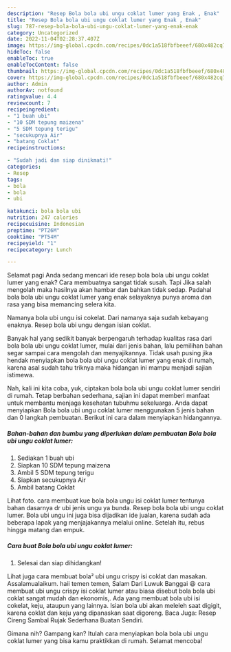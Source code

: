 ```yaml
---
description: "Resep Bola bola ubi ungu coklat lumer yang Enak , Enak"
title: "Resep Bola bola ubi ungu coklat lumer yang Enak , Enak"
slug: 787-resep-bola-bola-ubi-ungu-coklat-lumer-yang-enak-enak
category: Uncategorized
date: 2022-11-04T02:28:37.407Z
image: https://img-global.cpcdn.com/recipes/0dc1a518fbfbeeef/680x482cq70/bola-bola-ubi-ungu-coklat-lumer-foto-resep-utama.jpg
hideToc: false
enableToc: true
enableTocContent: false
thumbnail: https://img-global.cpcdn.com/recipes/0dc1a518fbfbeeef/680x482cq70/bola-bola-ubi-ungu-coklat-lumer-foto-resep-utama.jpg
cover: https://img-global.cpcdn.com/recipes/0dc1a518fbfbeeef/680x482cq70/bola-bola-ubi-ungu-coklat-lumer-foto-resep-utama.jpg
author: Admin
authorAv: notfound
ratingvalue: 4.4
reviewcount: 7
recipeingredient:
- "1 buah ubi"
- "10 SDM tepung maizena"
- "5 SDM tepung terigu"
- "secukupnya Air"
- "batang Coklat"
recipeinstructions:

- "Sudah jadi dan siap dinikmati!"
categories:
- Resep
tags:
- bola
- bola
- ubi

katakunci: bola bola ubi 
nutrition: 247 calories
recipecuisine: Indonesian
preptime: "PT26M"
cooktime: "PT54M"
recipeyield: "1"
recipecategory: Lunch

---
```



Selamat pagi Anda sedang mencari ide resep bola bola ubi ungu coklat lumer yang enak? Cara membuatnya sangat tidak susah. Tapi Jika salah mengolah maka hasilnya akan hambar dan bahkan tidak sedap. Padahal bola bola ubi ungu coklat lumer yang enak selayaknya punya aroma dan rasa yang bisa memancing selera kita.


Namanya bola ubi ungu isi cokelat. Dari namanya saja sudah kebayang enaknya. Resep bola ubi ungu dengan isian coklat.

Banyak hal yang sedikit banyak berpengaruh terhadap kualitas rasa dari bola bola ubi ungu coklat lumer, mulai dari jenis bahan, lalu pemilihan bahan segar sampai cara mengolah dan menyajikannya. Tidak usah pusing jika hendak menyiapkan bola bola ubi ungu coklat lumer yang enak di rumah, karena asal sudah tahu triknya maka hidangan ini mampu menjadi sajian istimewa.


Nah, kali ini kita coba, yuk, ciptakan bola bola ubi ungu coklat lumer sendiri di rumah. Tetap berbahan sederhana, sajian ini dapat memberi manfaat untuk membantu menjaga kesehatan tubuhmu sekeluarga. Anda dapat menyiapkan Bola bola ubi ungu coklat lumer menggunakan 5 jenis bahan dan 0 langkah pembuatan. Berikut ini cara dalam menyiapkan hidangannya.

<!--inarticleads1-->

##### Bahan-bahan dan bumbu yang diperlukan dalam pembuatan Bola bola ubi ungu coklat lumer:

1. Sediakan 1 buah ubi
1. Siapkan 10 SDM tepung maizena
1. Ambil 5 SDM tepung terigu
1. Siapkan secukupnya Air
1. Ambil batang Coklat


Lihat foto. cara membuat kue bola bola ungu isi coklat lumer tentunya bahan dasarnya dr ubi jenis ungu ya bunda. Resep bola bola ubi ungu coklat lumer. Bola ubi ungu ini juga bisa dijadikan ide jualan, karena sudah ada beberapa lapak yang menjajakannya melalui online. Setelah itu, rebus hingga matang dan empuk. 

<!--inarticleads2-->

##### Cara buat Bola bola ubi ungu coklat lumer:


1. Selesai dan siap dihidangkan!

Lihat juga cara membuat bola² ubi ungu crispy isi coklat dan masakan. Assalamualaikum. haii temen temen, Salam Dari Luwuk Banggai 😆 cara membuat ubi ungu crispy isi coklat lumer atau biasa disebut bola bola ubi coklat sangat mudah dan ekonomis,. Ada yang membuat bola ubi isi cokelat, keju, ataupun yang lainnya. Isian bola ubi akan meleleh saat digigit, karena coklat dan keju yang dipanaskan saat digoreng. Baca Juga: Resep Cireng Sambal Rujak Sederhana Buatan Sendiri. 

Gimana nih? Gampang kan? Itulah cara menyiapkan bola bola ubi ungu coklat lumer yang bisa kamu praktikkan di rumah. Selamat mencoba!
